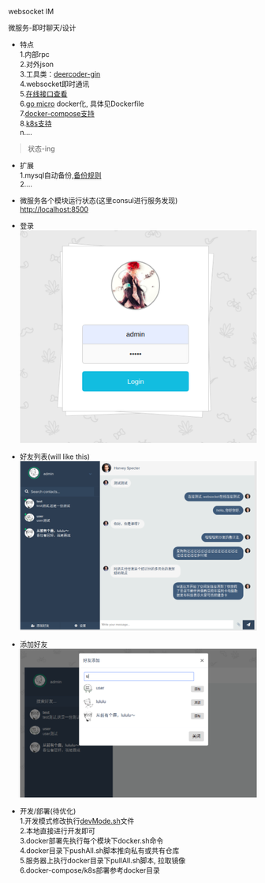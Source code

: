 websocket IM  

微服务-即时聊天/设计  

- 特点  
1.内部rpc  
2.对外json  
3.工具类：[deercoder-gin](https://github.com/dreamlu/deercoder-gin)  
4.websocket即时通讯  
5.[在线接口查看](https://www.eolinker.com/#/share/index?shareCode=jH4ISr)  
6.[go micro](https://github.com/micro/go-micro) docker化, 具体见Dockerfile  
7.[docker-compose支持](docker/docker-compose.yaml)   
8.[k8s支持](docker/k8s/README.md)  
n....  

> 状态-ing  

- 扩展  
1.mysql自动备份,[备份规则](docker/mysql/bak.sh)  
2....  

- 微服务各个模块运行状态(这里consul进行服务发现)  
[http://localhost:8500](http://localhost:8500)

- 登录  
![登录页面](common-srv/static/img/login.png)  

- 好友列表(will like this)
![好友列表](common-srv/static/img/chat.png)  

- 添加好友  
![添加好友](common-srv/static/img/addFriend.png)  

- 开发/部署(待优化)  
1.开发模式修改执行[devMode.sh](devMode.sh)文件    
2.本地直接进行开发即可  
3.docker部署先执行每个模块下docker.sh命令  
4.docker目录下pushAll.sh脚本推向私有或共有仓库  
5.服务器上执行docker目录下pullAll.sh脚本, 拉取镜像  
6.docker-compose/k8s部署参考docker目录  
